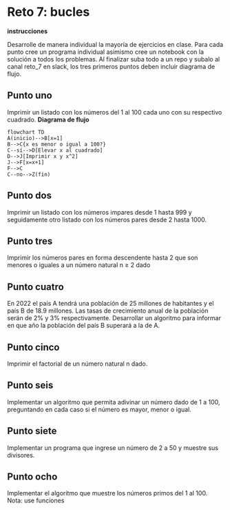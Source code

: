 # Reto 7: bucles
**instrucciones**

Desarrolle de manera individual la mayoría de ejercicios en clase. Para cada punto cree un programa individual asimismo cree un notebook con la solución a todos los problemas. Al finalizar suba todo a un repo y subalo al canal reto_7 en slack, los tres primeros puntos deben incluir diagrama de flujo.

## Punto uno
Imprimir un listado con los números del 1 al 100 cada uno con su respectivo cuadrado.
**Diagrama de flujo**

```mermaid
flowchart TD
A(inicio)-->B[x=1]
B-->C{x es menor o igual a 100?}
C--sí-->D[Elevar x al cuadrado]
D-->J[Imprimir x y x^2]
J-->F[x=x+1]
F-->C
C--no-->Z(fin)
```

## Punto dos
Imprimir un listado con los números impares desde 1 hasta 999 y seguidamente otro listado con los números pares desde 2 hasta 1000.
## Punto tres
Imprimir los números pares en forma descendente hasta 2 que son menores o iguales a un número natural n ≥ 2 dado
## Punto cuatro
En 2022 el país A tendrá una población de 25 millones de habitantes y el país B de 18.9 millones. Las tasas de crecimiento anual de la población serán de 2% y 3% respectivamente. Desarrollar un algoritmo para informar en que año la población del país B superará a la de A.
## Punto cinco
Imprimir el factorial de un número natural n dado.
## Punto seis
Implementar un algoritmo que permita adivinar un número dado de 1 a 100, preguntando en cada caso si el número es mayor, menor o igual.
## Punto siete
Implementar un programa que ingrese un número de 2 a 50 y muestre sus divisores.
## Punto ocho
Implementar el algoritmo que muestre los números primos del 1 al 100. Nota: use funciones
